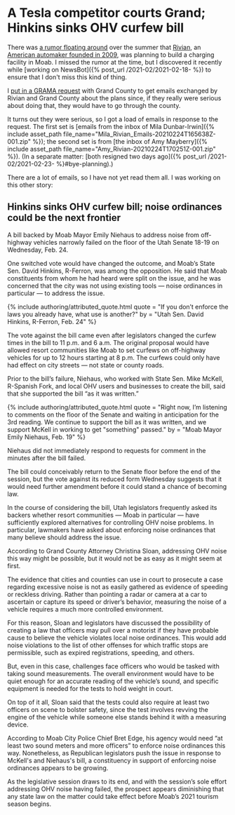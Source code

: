 # A Tesla competitor courts Grand; Hinkins sinks OHV curfew bill

There was [a rumor floating around](https://electrek.co/2020/06/01/rivian-adventure-network-electric-pickup-tesla-staff-charging-network/) over the summer that [Rivian](https://rivian.com), an [American automaker founded in 2009](https://en.wikipedia.org/wiki/Rivian), was planning to build a charging facility in Moab. I missed the rumor at the time, but I discovered it recently while [working on NewsBot]({% post_url /2021-02/2021-02-18- %}) to ensure that I don't miss this kind of thing.

I [put in a GRAMA request](https://openrecords.utah.gov) with Grand County to get emails exchanged by Rivian and Grand County about the plans since, if they really were serious about doing that, they would have to go through the county.

It turns out they were serious, so I got a load of emails in response to the request. The first set is [emails from the inbox of Mila Dunbar-Irwin]({% include asset_path file_name="Mila_Rivian_Emails-20210224T165638Z-001.zip" %}); the second set is from [the inbox of Amy Mayberry]({% include asset_path file_name="Amy_Rivian-20210224T170251Z-001.zip" %}). (In a separate matter: [both resigned two days ago]({% post_url /2021-02/2021-02-23- %}#bye-planning).)

There are a lot of emails, so I have not yet read them all. I was working on this other story:

## Hinkins sinks OHV curfew bill; noise ordinances could be the next frontier

A bill backed by Moab Mayor Emily Niehaus to address noise from off-highway vehicles narrowly failed on the floor of the Utah Senate 18-19 on Wednesday, Feb. 24.

One switched vote would have changed the outcome, and Moab’s State Sen. David Hinkins, R-Ferron, was among the opposition. He said that Moab constituents from whom he had heard were split on the issue, and he was concerned that the city was not using existing tools — noise ordinances in particular — to address the issue.

{% include authoring/attributed_quote.html
    quote = "If you don’t enforce the laws you already have, what use is another?"
    by = "Utah Sen. David Hinkins, R-Ferron, Feb. 24"
%}

The vote against the bill came even after legislators changed the curfew times in the bill to 11 p.m. and 6 a.m. The original proposal would have allowed resort communities like Moab to set curfews on off-highway vehicles for up to 12 hours starting at 8 p.m. The curfews could only have had effect on city streets — not state or county roads.

Prior to the bill’s failure, Niehaus, who worked with State Sen. Mike McKell, R-Spanish Fork, and local OHV users and businesses to create the bill, said that she supported the bill “as it was written.”

{% include authoring/attributed_quote.html
    quote = "Right now, I’m listening to comments on the floor of the Senate and waiting in anticipation for the 3rd reading. We continue to support the bill as it was written, and we support McKell in working to get \"something\" passed."
    by = "Moab Mayor Emily Niehaus, Feb. 19"
%}

Niehaus did not immediately respond to requests for comment in the minutes after the bill failed.

The bill could conceivably return to the Senate floor before the end of the session, but the vote against its reduced form Wednesday suggests that it would need further amendment before it could stand a chance of becoming law.

In the course of considering the bill, Utah legislators frequently asked its backers whether resort communities — Moab in particular — have sufficiently explored alternatives for controlling OHV noise problems. In particular, lawmakers have asked about enforcing noise ordinances that many believe should address the issue.

According to Grand County Attorney Christina Sloan, addressing OHV noise this way might be possible, but it would not be as easy as it might seem at first.

The evidence that cities and counties can use in court to prosecute a case regarding excessive noise is not as easily gathered as evidence of speeding or reckless driving. Rather than pointing a radar or camera at a car to ascertain or capture its speed or driver’s behavior, measuring the noise of a vehicle requires a much more controlled environment.

For this reason, Sloan and legislators have discussed the possibility of creating a law that officers may pull over a motorist if they have probable cause to believe the vehicle violates local noise ordinances. This would add noise violations to the list of other offenses for which traffic stops are permissible, such as expired registrations, speeding, and others.

But, even in this case, challenges face officers who would be tasked with taking sound measurements. The overall environment would have to be quiet enough for an accurate reading of the vehicle’s sound, and specific equipment is needed for the tests to hold weight in court.

On top of it all, Sloan said that the tests could also require at least two officers on scene to bolster safety, since the test involves revving the engine of the vehicle while someone else stands behind it with a measuring device.

According to Moab City Police Chief Bret Edge, his agency would need “at least two sound meters and more officers” to enforce noise ordinances this way. Nonetheless, as Republican legislators push the issue in response to McKell's and Niehaus's bill, a constituency in support of enforcing noise ordinances appears to be growing.

As the legislative session draws to its end, and with the session’s sole effort addressing OHV noise having failed, the prospect appears diminishing that any state law on the matter could take effect before Moab’s 2021 tourism season begins.
